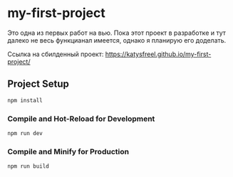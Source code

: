 # my-first-project

Это одна из первых работ на вью. Пока этот проект в разработке и тут далеко не весь функцианал имеется, однако я планирую его доделать.

Ссылка на сбилденный проект: https://katysfreel.github.io/my-first-project/

## Project Setup

```sh
npm install
```

### Compile and Hot-Reload for Development

```sh
npm run dev
```

### Compile and Minify for Production

```sh
npm run build
```
